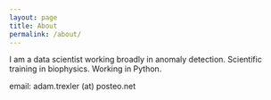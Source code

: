 ```yaml
---
layout: page
title: About
permalink: /about/
---
```


I am a data scientist working broadly in anomaly detection.  Scientific training in biophysics.  Working in Python.

email: adam.trexler (at) posteo.net
